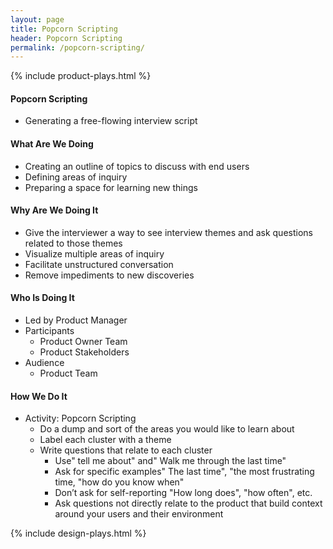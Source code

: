 ```yaml
---
layout: page
title: Popcorn Scripting
header: Popcorn Scripting
permalink: /popcorn-scripting/
---
```

<div class="row">
    <div class="col-md-3">
        {% include product-plays.html %}
    </div>
    <div class="col-md-6">
        <h4 class="PS-Definition" id="PS-Definition">
            Popcorn Scripting
        </h4>
		<ul>
			<li>Generating a free-flowing interview script</li>
		</ul>
        <h4 class="PS-What" id="PS-What">
            What Are We Doing
        </h4>
	<ul>
        <li>Creating an outline of topics to discuss with end users</li>
        <li>Defining areas of inquiry</li>
        <li>Preparing a space for learning new things</li>
	</ul>
        <h4 class="PS-Why" id="PS-Why">
            Why Are We Doing It
        </h4>
    <ul>
        <li>Give the interviewer a way to see interview themes and ask questions related to those themes</li>
        <li>Visualize multiple areas of inquiry</li>
        <li>Facilitate unstructured conversation</li>
        <li>Remove impediments to new discoveries</li>
	</ul>
        <h4 class="PS-Who" id="PS-Who">
            Who Is Doing It
        </h4>
<ul>
   <li>Led by Product Manager</li>
   <li>Participants
    	<ul>
        	<li>Product Owner Team</li>
        	<li>Product Stakeholders</li>
    	</ul>
   </li>
   <li>Audience
    	<ul>
            <li>Product Team</li>
       </ul>    
   </li>
</ul>
<h4 class="PS-How" id="PS-How">
    How We Do It
</h4>
<ul>
    <li class="PS-Popcorn" id="PS-Popcorn">Activity: Popcorn Scripting
        <ul>
            <li class="PS-DumpSort" id="PS-DumpSort">Do a dump and sort of the areas you would like to learn about</li>
            <li class="PS-Theme" id="PS-Theme">Label each cluster with a theme</li>
            <li class="PS-Cluster" id="PS-Cluster">Write questions that relate to each cluster
                <ul>
                    <li>Use&quot; tell me about&quot; and&quot; Walk me through the last time&quot;</li>
                    <li>Ask for specific examples&quot; The last time&quot;, &quot;the most frustrating time, &quot;how do you know when&quot;</li>
                    <li>Don’t ask for self-reporting &quot;How long does&quot;, &quot;how often&quot;, etc.</li>
                    <li>Ask questions not directly relate to the product that build context around your users and their environment</li>
                </ul>
            </li>
        </ul>
    </li>
</ul>
    </div>
    <div class="col-md-3">
        {% include design-plays.html %}
    </div>
</div>
